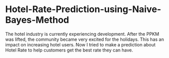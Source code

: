 # Hotel-Rate-Prediction-using-Naive-Bayes-Method
The hotel industry is currently experiencing development. After the PPKM was lifted, the community became very excited for the holidays. This has an impact on increasing hotel users. Now I tried to make a prediction about Hotel Rate to help customers get the best rate they can have.
